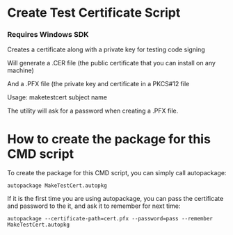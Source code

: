 # Create Test Certificate Script
 
### Requires Windows SDK 

Creates a certificate along with a private key for testing code signing

Will generate a .CER file (the public certificate that you can install on
any machine)

And a .PFX file (the private key and certificate in a PKCS#12 file

Usage:
maketestcert subject name

The utility will ask for a password when creating a .PFX file.


# How to create the package for this CMD script

To create the package for this CMD script, you can simply call autopackage:

```
autopackage MakeTestCert.autopkg
```

If it is the first time you are using autopackage, you can pass the certificate
and password to the it, and ask it to remember for next time:

```
autopackage --certificate-path=cert.pfx --password=pass --remember MakeTestCert.autopkg
```
